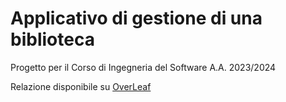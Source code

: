 # Applicativo di gestione di una biblioteca

Progetto per il Corso di Ingegneria del Software A.A. 2023/2024

Relazione disponibile su [OverLeaf](https://it.overleaf.com/read/cqxqcyytvzpd#0fdcd3)
